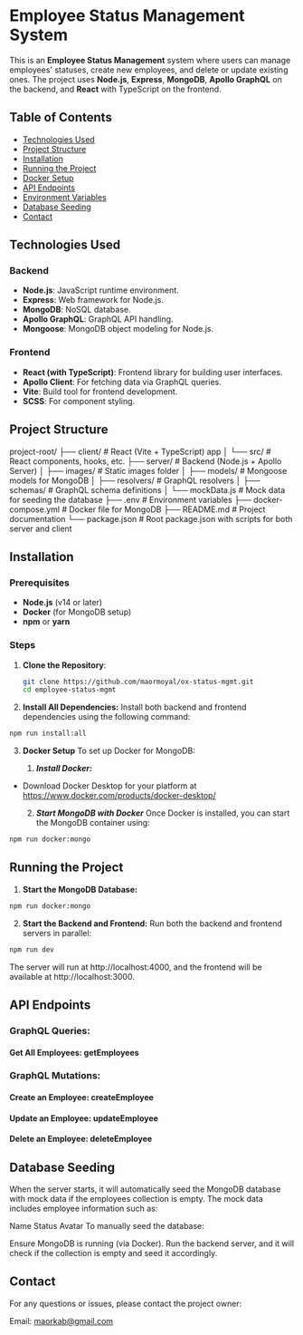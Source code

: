 # Employee Status Management System

This is an **Employee Status Management** system where users can manage employees' statuses, create new employees, and delete or update existing ones. The project uses **Node.js**, **Express**, **MongoDB**, **Apollo GraphQL** on the backend, and **React** with TypeScript on the frontend.

## Table of Contents

- [Technologies Used](#technologies-used)
- [Project Structure](#project-structure)
- [Installation](#installation)
- [Running the Project](#running-the-project)
- [Docker Setup](#docker-setup)
- [API Endpoints](#api-endpoints)
- [Environment Variables](#environment-variables)
- [Database Seeding](#database-seeding)
- [Contact](#contact)

## Technologies Used

### Backend

- **Node.js**: JavaScript runtime environment.
- **Express**: Web framework for Node.js.
- **MongoDB**: NoSQL database.
- **Apollo GraphQL**: GraphQL API handling.
- **Mongoose**: MongoDB object modeling for Node.js.

### Frontend

- **React (with TypeScript)**: Frontend library for building user interfaces.
- **Apollo Client**: For fetching data via GraphQL queries.
- **Vite**: Build tool for frontend development.
- **SCSS**: For component styling.

## Project Structure

project-root/ ├── client/ # React (Vite + TypeScript) app │ └── src/ # React components, hooks, etc. ├── server/ # Backend (Node.js + Apollo Server) │ ├── images/ # Static images folder │ ├── models/ # Mongoose models for MongoDB │ ├── resolvers/ # GraphQL resolvers │ ├── schemas/ # GraphQL schema definitions │ └── mockData.js # Mock data for seeding the database ├── .env # Environment variables ├── docker-compose.yml # Docker file for MongoDB ├── README.md # Project documentation └── package.json # Root package.json with scripts for both server and client

## Installation

### Prerequisites

- **Node.js** (v14 or later)
- **Docker** (for MongoDB setup)
- **npm** or **yarn**

### Steps

1. **Clone the Repository**:

   ```bash
   git clone https://github.com/maormoyal/ox-status-mgmt.git
   cd employee-status-mgmt
   ```

2. **Install All Dependencies:**
   Install both backend and frontend dependencies using the following command:

```bash
npm run install:all
```

3. **Docker Setup**
   To set up Docker for MongoDB:

   1. **_Install Docker:_**

- Download Docker Desktop for your platform at https://www.docker.com/products/docker-desktop/

  2.  **_Start MongoDB with Docker_**
      Once Docker is installed, you can start the MongoDB container using:

```bash
npm run docker:mongo
```

## Running the Project

1. **Start the MongoDB Database:**

```bash
npm run docker:mongo
```

2. **Start the Backend and Frontend:**
   Run both the backend and frontend servers in parallel:

```bash
npm run dev
```

The server will run at http://localhost:4000, and the frontend will be available at http://localhost:3000.

## API Endpoints

### GraphQL Queries:

#### Get All Employees: getEmployees

### GraphQL Mutations:

#### Create an Employee: createEmployee

#### Update an Employee: updateEmployee

#### Delete an Employee: deleteEmployee

## Database Seeding

When the server starts, it will automatically seed the MongoDB database with mock data if the employees collection is empty. The mock data includes employee information such as:

Name
Status
Avatar
To manually seed the database:

Ensure MongoDB is running (via Docker).
Run the backend server, and it will check if the collection is empty and seed it accordingly.

## Contact

For any questions or issues, please contact the project owner:

Email: maorkab@gmail.com
